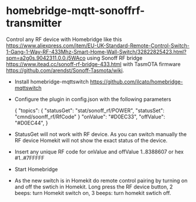 # homebridge-mqtt-sonoffrf-transmitter

Control any RF device with Homebridge like this https://www.aliexpress.com/item/EU-UK-Standard-Remote-Control-Switch-1-Gang-1-Way-RF-433Mhz-Smart-Home-Wall-Switch/32822825423.html?spm=a2g0s.9042311.0.0.j5WAco using Sonoff RF bridge https://www.itead.cc/sonoff-rf-bridge-433.html with TasmOTA firmware https://github.com/arendst/Sonoff-Tasmota/wiki.

+ Install homebridge-mqttswitch https://github.com/ilcato/homebridge-mqttswitch
+ Configure the plugin in config.json with the following parameters

  {
  "topics": {
 	  "statusGet": 	"stat/sonoff_rf/POWER",
 	  "statusSet": 	"cmnd/soonff_rf/RfCode"
	}
  "onValue": "#D0EC33",
  "offValue": "#D0EC44",
  }
  
+ StatusGet will not work with RF device. As you can switch manually the RF device Homekit will not show the exact status of the device.
+ Insert any unique RF code for onValue and offValue 1..8388607 or hex #1..#7FFFFF
+ Start Homebridge
+ As the new switch is in Homekit do remote control pairing by turning on and off the swtich in Homekit. Long press the RF device button, 2 beeps: turn Homekit switch on, 3 beeps: turn homekit swtich off.
